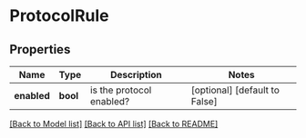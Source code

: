 # ProtocolRule

## Properties
Name | Type | Description | Notes
------------ | ------------- | ------------- | -------------
**enabled** | **bool** | is the protocol enabled? | [optional] [default to False]

[[Back to Model list]](../README.md#documentation-for-models) [[Back to API list]](../README.md#documentation-for-api-endpoints) [[Back to README]](../README.md)


